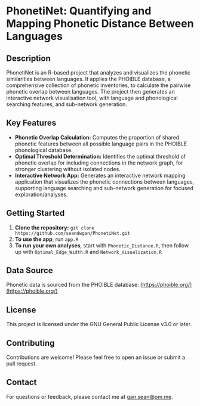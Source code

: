 # PhonetiNet: Quantifying and Mapping Phonetic Distance Between Languages

## Description

PhonetiNet is an R-based project that analyzes and visualizes the phonetic similarities between languages. It applies the PHOIBLE database, a comprehensive collection of phonetic inventories, to calculate the pairwise phonetic overlap between languages. The project then generates an interactive network visualisation tool, with language and phonological searching features, and sub-network generation.

## Key Features

- **Phonetic Overlap Calculation:**  Computes the proportion of shared phonetic features between all possible language pairs in the PHOIBLE phonological database.
- **Optimal Threshold Determination:** Identifies the optimal threshold of phonetic overlap for including connections in the network graph, for stronger clustering without isolated nodes.
- **Interactive Network App:** Generates an interactive network mapping application that visualizes the phonetic connections between languages, supporting language searching and sub-network generation for focused exploration/analyses.

## Getting Started

1. **Clone the repository:** `git clone https://github.com/seandwgan/PhonetiNet.git`
2. **To use the app**, run `app.R`
3. **To run your own analyses**, start with `Phonetic_Distance.R`, then follow up with `Optimal_Edge_Width.R` and `Network_Visualization.R`

## Data Source

Phonetic data is sourced from the PHOIBLE database: [https://phoible.org/](https://phoible.org/)

## License

This project is licensed under the GNU General Public License v3.0 or later.

## Contributing

Contributions are welcome! Please feel free to open an issue or submit a pull request.

## Contact

For questions or feedback, please contact me at gan.sean@pm.me.
